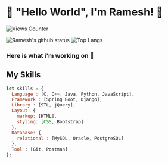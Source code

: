 # 👋 "Hello World", I'm Ramesh! 🙏

![Views Counter](https://komarev.com/ghpvc/?username=ramesh-11&color=brightgreen&style=plastic&label=PROFILE+VIEWS)</br>

![Ramesh's github status](https://github-readme-stats.vercel.app/api?username=ramesh-11&show_icons=true&bg_color=30,e96443,904e95&title_color=fff&text_color=fff&count_private=true&layout=compact)
![Top Langs](https://github-readme-stats.vercel.app/api/top-langs/?username=ramesh-11&langs_count=11&layout=compact&bg_color=30,e96443,904e95&title_color=fff&text_color=fff)

### Here is what i'm working on 🙂

## My Skills 

```js
let skills = {
  Language : [C, C++, Java, Python, JavaScript],
  Framework : [Spring Boot, Django],
  Library : [STL, jQuery],
  Layout: {
    markup: [HTML],
    styling: [CSS, Bootstrap]
  },
  Database: {
    relational : [MySQL, Oracle, PostgreSQL]
  },
  Tool : [Git, Postman]
};
```


<!--
**ramesh-11/ramesh-11** is a ✨ _special_ ✨ repository because its `README.md` (this file) appears on your GitHub profile.

Here are some ideas to get you started:

- 🔭 I’m currently working on ...
- 🌱 I’m currently learning ...
- 👯 I’m looking to collaborate on ...
- 🤔 I’m looking for help with ...
- 💬 Ask me about ...
- 📫 How to reach me: ...
- 😄 Pronouns: ...
- ⚡ Fun fact: ...
-->
